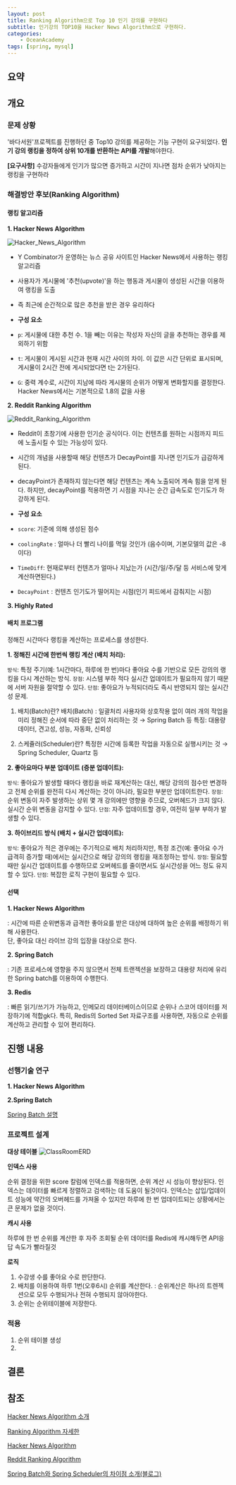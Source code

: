 ```yaml
---
layout: post
title: Ranking Algorithm으로 Top 10 인기 강의를 구현하다 
subtitle: 인기강의 TOP10을 Hacker News Algorithm으로 구현하다.
categories: 
    - OceanAcademy
tags: [spring, mysql]
---
```


## 요약



## 개요

### 문제 상황

'바다서원'프로젝트를 진행하던 중 Top10 강의를 제공하는 기능 구현이 요구되었다.
**인기 강의 랭킹을 정하여 상위 10개를 반환하는 API를 개발**해야한다.

**[요구사항]**
수강자들에게 인기가 많으면 증가하고 시간이 지나면 점차 순위가 낮아지는 랭킹을 구현하라

### 해결방안 후보(Ranking Algorithm)

#### 랭킹 알고리즘

**1. Hacker News Algorithm**

![Hacker_News_Algorithm]({{site.url}}/PostImages/2024-09-23-Hacker-News-Algorithm/Hacker_News_Algorithm.png)

- Y Combinator가 운영하는 뉴스 공유 사이트인 Hacker News에서 사용하는 랭킹 알고리즘
- 사용자가 게시물에 '추천(upvote)'을 하는 행동과 게시물이 생성된 시간을 이용하여 랭킹을 도출
- 즉 최근에 순간적으로 많은 추천을 받은 경우 유리하다

- **구성 요소**
- `p`: 게시물에 대한 추천 수. 1을 빼는 이유는 작성자 자신의 글을 추천하는 경우를 제외하기 위함
- `t`: 게시물이 게시된 시간과 현재 시간 사이의 차이. 이 값은 시간 단위로 표시되며, 게시물이 2시간 전에 게시되었다면 t는 2가된다.
- `G`: 중력 계수로, 시간이 지남에 따라 게시물의 순위가 어떻게 변화할지를 결정한다. Hacker News에서는 기본적으로 1.8의 값을 사용

**2. Reddit Ranking Algorithm**

![Reddit_Ranking_Algorithm]({{site.url}}/PostImages/2024-09-23-Hacker-News-Algorithm/Reddit_Ranking_Algorithm.png)

- Reddit이 초창기에 사용한 인기순 공식이다. 이는 컨텐츠를 원하는 시점까지 피드에 노출시킬 수 있는 가능성이 있다.
- 시간의 개념을 사용할때 해당 컨텐츠가 DecayPoint를 지나면 인기도가 급감하게 된다.
- decayPoint가 존재하지 않는다면 해당 컨텐츠는 계속 노출되어 계속 힘을 얻게 된다. 하지만, decayPoint를 적용하면 기 시점을 지나는 순간 급속도로 인기도가 하강하게 된다.

- **구성 요소**
- `score`: 기준에 의해 생성된 점수
- `coolingRate` : 얼마나 더 빨리 나이를 먹일 것인가 (음수이며, 기본모델의 값은 -8이다) 
- `TimeDiff`: 현재로부터 컨텐츠가 얼마나 지났는가 (시간/일/주/달 등 서비스에 맞게 계산하면된다.)
- `DecayPoint` : 컨텐츠 인기도가 떨어지는 시점(인기 피드에서 감춰지는 시점)

**3. Highly Rated**

#### 배치 프로그램

정해진 시간마다 랭킹을 계산하는 프로세스를 생성한다.

**1. 정해진 시간에 한번씩 랭킹 계산 (배치 처리):**

`방식`: 
특정 주기(예: 1시간마다, 하루에 한 번)마다 좋아요 수를 기반으로 모든 강의의 랭킹을 다시 계산하는 방식.
`장점`:
시스템 부하 적다
실시간 업데이트가 필요하지 않기 때문에 서버 자원을 절약할 수 있다.
`단점`:
좋아요가 누적되더라도 즉시 반영되지 않는 실시간성 문제.

1) 배치(Batch)란?
배치(Batch) : 일괄처리
사용자와 상호작용 없이 여러 개의 작업을 미리 정해진 순서에 따라 중단 없이 처리하는 것
→ Spring Batch 등
특징: 대용량데이터, 견고성, 성능, 자동화, 신뢰성

2) 스케쥴러(Scheduler)란?
특정한 시간에 등록한 작업을 자동으로 실행시키는 것
→ Spring Scheduler, Quartz 등

**2. 좋아요마다 부분 업데이트 (증분 업데이트):**

`방식`: 
좋아요가 발생할 때마다 랭킹을 바로 재계산하는 대신, 해당 강의의 점수만 변경하고 전체 순위를 완전히 다시 계산하는 것이 아니라, 필요한 부분만 업데이트한다.
`장점`:
순위 변동이 자주 발생하는 상위 몇 개 강의에만 영향을 주므로, 오버헤드가 크지 않다.
실시간 순위 변동을 감지할 수 있다.
`단점`:
자주 업데이트할 경우, 여전히 일부 부하가 발생할 수 있다.

**3. 하이브리드 방식 (배치 + 실시간 업데이트):**

`방식`: 
좋아요가 적은 경우에는 주기적으로 배치 처리하지만, 특정 조건(예: 좋아요 수가 급격히 증가할 때)에서는 실시간으로 해당 강의의 랭킹을 재조정하는 방식.
`장점`: 
필요할 때만 실시간 업데이트를 수행하므로 오버헤드를 줄이면서도 실시간성을 어느 정도 유지할 수 있다.
`단점`: 
복잡한 로직 구현이 필요할 수 있다.

#### 선택

**1. Hacker News Algorithm**

: 시간에 따른 순위변동과 급격한 좋아요를 받은 대상에 대하여 높은 순위를 배정하기 위해 사용한다.  
단, 좋아요 대신 라이브 강의 입장을 대상으로 한다.

**2. Spring Batch**

: 기존 프로세스에 영향을 주지 않으면서 전체 트랜젝션을 보장하고 대용량 처리에 유리한 Spring batch를 이용하여 수행한다.

**3. Redis**

: 빠른 읽기/쓰기가 가능하고, 인메모리 데이터베이스이므로 순위나 스코어 데이터를 저장하기에 적합gk다. 
특히, Redis의 Sorted Set 자료구조를 사용하면, 자동으로 순위를 계산하고 관리할 수 있어 편리하다.

## 진행 내용

### 선행기술 연구

**1. Hacker News Algorithm**


**2.Spring Batch**

[Spring Batch 설명]({{site.url}}/spring/2024/09/27/spring_batch.html)


### 프로젝트 설계

**대상 테이블**
![ClassRoomERD]({{site.url}}/PostImages/2024-09-23-Hacker-News-Algorithm/image.png/ClassRoomERD.png)

**인덱스 사용**

순위 결정을 위한 score 칼럼에 인덱스를 적용하면, 순위 계산 시 성능이 향상된다. 
인덱스는 데이터를 빠르게 정렬하고 검색하는 데 도움이 될것이다.
인덱스는 삽입/업데이트 성능에 약간의 오버헤드를 가져올 수 있지만 하루에 한 번 업데이트되는 상황에서는 큰 문제가 없을 것이다.

**캐시 사용**

하루에 한 번 순위를 계산한 후 자주 조회될 순위 데이터를 Redis에 캐시해두면 API응답 속도가 빨라질것


**로직**

1. 수강생 수를 좋아요 수로 판단한다.
2. 배치를 이용하여 하루 1번(오후6시) 순위를 계산한다.
   : 순위계산은 하나의 트렌젝션으로 모두 수행되거나 전혀 수행되지 않아야한다.
3. 순위는 순위테이블에 저장한다.

### 적용

1. 순위 테이블 생성
2. 

## 결론

## 참조

[Hacker News Algorithm 소개](https://dkswnkk.tistory.com/738)

[Ranking Algorithm 자세한](https://destiny738.tistory.com/581)

[Hacker News Algorithm](https://medium.com/hacking-and-gonzo/how-hacker-news-ranking-algorithm-works-1d9b0cf2c08d)

[Reddit Ranking Algorithm](https://medium.com/jp-tech/how-are-popular-ranking-algorithms-such-as-reddit-and-hacker-news-working-724e639ed9f7)

[Spring Batch와 Spring Scheduler의 차이점 소개(블로그)](https://yermi.tistory.com/entry/Spring-Batch%EC%99%80-Scheduler%EC%9D%98-%EC%B0%A8%EC%9D%B4-Spring-Scheduler-%EC%82%AC%EC%9A%A9%EB%B0%A9%EB%B2%95)